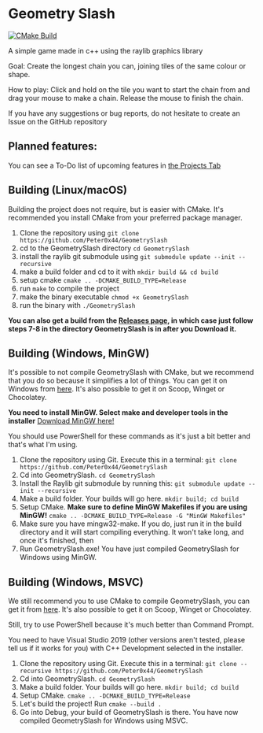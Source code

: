 # Geometry Slash
[![CMake Build](https://github.com/Peter0x44/GeometrySlash/actions/workflows/cmakebuild.yml/badge.svg)](https://github.com/Peter0x44/GeometrySlash/actions/workflows/cmakebuild.yml)

A simple game made in c++ using the raylib graphics library

Goal: Create the longest chain you can, joining tiles of the same colour or shape. 

How to play: Click and hold on the tile you want to start the chain from and drag your mouse to make a chain. Release the mouse to finish the chain.

If you have any suggestions or bug reports, do not hesitate to create an Issue on the GitHub repository

## Planned features:

You can see a To-Do list of upcoming features in [the Projects Tab](https://github.com/Peter0x44/GeometrySlash/projects/1)

## Building (Linux/macOS)

Building the project does not require, but is easier with CMake. It's recommended you install CMake from your preferred package manager.

1. Clone the repository using `git clone https://github.com/Peter0x44/GeometrySlash`
1. cd to the GeometrySlash directory
`cd GeometrySlash`
1. install the raylib git submodule using `git submodule update --init --recursive`
1. make a build folder and cd to it with `mkdir build && cd build`
1. setup cmake `cmake .. -DCMAKE_BUILD_TYPE=Release`
1. run `make` to compile the project
1. make the binary executable `chmod +x GeometrySlash`
1. run the binary with `./GeometrySlash`

**You can also get a build from the [Releases page](https://github.com/Peter0x44/GeometrySlash/releases), in which case just follow steps 7-8 in the directory GeometrySlash is in after you Download it.**

## Building (Windows, MinGW)

It's possible to not compile GeometrySlash with CMake, but we recommend that you do so because it simplifies a lot of things. You can get it on Windows from [here](https://cmake.org/download/). It's also possible to get it on Scoop, Winget or Chocolatey.

**You need to install MinGW. Select make and developer tools in the installer** [Download MinGW here!](https://sourceforge.net/projects/mingw/)

You should use PowerShell for these commands as it's just a bit better and that's what I'm using.

1. Clone the repository using Git. Execute this in a terminal: `git clone https://github.com/Peter0x44/GeometrySlash`
2. Cd into GeometrySlash. `cd GeometrySlash`
3. Install the Raylib git submodule by running this: `git submodule update --init --recursive`
4. Make a build folder. Your builds will go here. `mkdir build; cd build`
5. Setup CMake. **Make sure to define MinGW Makefiles if you are using MinGW!** `cmake .. -DCMAKE_BUILD_TYPE=Release -G "MinGW Makefiles"`
6. Make sure you have mingw32-make. If you do, just run it in the build directory and it will start compiling everything. It won't take long, and once it's finished, then
7. Run GeometrySlash.exe! You have just compiled GeometrySlash for Windows using MinGW.

## Building (Windows, MSVC)

We still recommend you to use CMake to compile GeometrySlash, you can get it from [here](https://cmake.org/download/). It's also possible to get it on Scoop, Winget or Chocolatey.

Still, try to use PowerShell because it's much better than Command Prompt.

You need to have Visual Studio 2019 (other versions aren't tested, please tell us if it works for you) with C++ Development selected in the installer.

1. Clone the repository using Git. Execute this in a terminal: `git clone --recursive https://github.com/Peter0x44/GeometrySlash`
2. Cd into GeometrySlash. `cd GeometrySlash`
4. Make a build folder. Your builds will go here. `mkdir build; cd build`
6. Setup CMake. `cmake .. -DCMAKE_BUILD_TYPE=Release`
7. Let's build the project! Run `cmake --build .`
8. Go into Debug, your build of GeometrySlash is there. You have now compiled GeometrySlash for Windows using MSVC.
